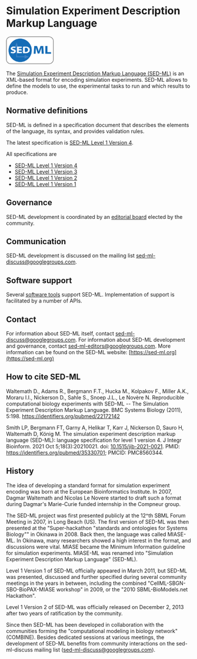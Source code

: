 # Simulation Experiment Description Markup Language
<img src="./files/sed-ml.png" alt="SED-ML logo" height="75"/>

The [Simulation Experiment Description Markup Language (SED-ML)](https://sed-ml.org/) is an XML-based format for encoding simulation experiments. SED-ML allows to define the models to use, the experimental tasks to run and which results to produce.

## Normative definitions
SED-ML is defined in a specification document that describes the elements of the language, its syntax, and provides validation rules.

The latest specification is [SED-ML Level 1 Version 4](https://identifiers.org/combine.specifications:sed-ml.level-1.version-4).
 
All specifications are
* [SED-ML Level 1 Version 4](https://identifiers.org/combine.specifications:sed-ml.level-1.version-4)
* [SED-ML Level 1 Version 3](https://identifiers.org/combine.specificationssed-ml.level-1.version-3)
* [SED-ML Level 1 Version 2](https://identifiers.org/combine.specifications:sed-ml.level-1.version-2)
* [SED-ML Level 1 Version 1](https://identifiers.org/combine.specificationssed-ml.level-1.version-1)

## Governance
SED-ML development is coordinated by an [editorial board](https://sed-ml.org/about.html) elected by the community.

## Communication
SED-ML development is discussed on the mailing list [sed-ml-discuss@googlegroups.com](https://groups.google.com/d/forum/sed-ml-discuss).

## Software support
Several [software tools](http://sed-ml.org/showcase.html) support SED-ML. Implementation of support is facilitated by a number of APIs.

## Contact
For information about SED-ML itself, contact [sed-ml-discuss@googlegroups.com](https://groups.google.com/d/forum/sed-ml-discuss). For information about SED-ML development and governance, contact [sed-ml-editors@googlegroups.com](mailto:sed-ml-editors@googlegroups.com). More information can be found on the SED-ML website: [https://sed-ml.org](https://sed-ml.org)

## How to cite SED-ML
Waltemath D., Adams R., Bergmann F.T., Hucka M., Kolpakov F., Miller A.K., Moraru I.I., Nickerson D., Sahle S., Snoep J.L., Le Novère N. Reproducible computational biology experiments with SED-ML -- The Simulation Experiment Description Markup Language. BMC Systems Biology (2011), 5:198. https://identifiers.org/pubmed/22172142

Smith LP, Bergmann FT, Garny A, Helikar T, Karr J, Nickerson D, Sauro H, Waltemath D, König M. The simulation experiment description markup language (SED-ML): language specification for level 1 version 4. J Integr Bioinform. 2021 Oct 5;18(3):20210021. doi: [10.1515/jib-2021-0021](https://doi.org/10.1515/jib-2021-0021). PMID: https://identifiers.org/pubmed/35330701; PMCID: PMC8560344.


## History
The idea of developing a standard format for simulation experiment encoding was born at the European Bioinformatics Institute. In 2007, Dagmar Waltemath and Nicolas Le Novere started to draft such a format during Dagmar's Marie-Curie funded internship in the Compneur group.

The SED-ML project was first presented publicly at the 12^th SBML Forum Meeting in 2007, in Long Beach (US). The first version of SED-ML was then presented at the "Super-hackathon "standards and ontologies for Systems Biology"" in Okinawa in 2008. Back then, the language was called MIASE-ML. In Okinawa, many researchers showed a high interest in the format, and discussions were vital. MIASE became the Minimum Information guideline for simulation experiments. MIASE-ML was renamed into "Simulation Experiment Description Markup Language" (SED-ML).

Level 1 Version 1 of SED-ML officially appeared in March 2011, but SED-ML was presented, discussed and further specified during several community meetings in the years in between, including the combined "CellML-SBGN-SBO-BioPAX-MIASE workshop" in 2009, or the "2010 SBML-BioModels.net Hackathon".

Level 1 Version 2 of SED-ML was officially released on December 2, 2013 after two years of ratification by the community.

Since then SED-ML has been developed in collaboration with the communities forming the "computational modeling in biology network" (COMBINE). Besides dedicated sessions at various meetings, the development of SED-ML benefits from community interactions on the sed-ml-discuss mailing list ([sed-ml-discuss@googlegroups.com](https://groups.google.com/d/forum/sed-ml-discuss)).
